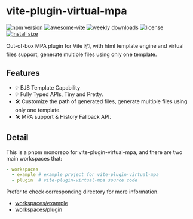# vite-plugin-virtual-mpa

[![npm version](https://img.shields.io/npm/v/vite-plugin-virtual-mpa)](https://npmjs.com/package/vite-plugin-virtual-mpa)
[![awesome-vite](https://awesome.re/badge.svg)](https://github.com/vitejs/awesome-vite)
![weekly downloads](https://img.shields.io/npm/dw/vite-plugin-virtual-mpa)
![license](https://img.shields.io/npm/l/vite-plugin-virtual-mpa)
[![install size](https://packagephobia.com/badge?p=vite-plugin-virtual-mpa)](https://packagephobia.com/result?p=vite-plugin-virtual-mpa)


Out-of-box MPA plugin for Vite 📦, with html template engine and virtual files support, generate multiple files using only one template.

## Features

- 💡 EJS Template Capability
- 💡 Fully Typed APIs, Tiny and Pretty.
- 🛠️ Customize the path of generated files, generate multiple files using only one template.
- 🛠️ MPA support & History Fallback API.

## Detail

This is a pnpm monorepo for vite-plugin-virtual-mpa, and there are two main workspaces that:

```yaml
- workspaces
  - example # example project for vite-plugin-virtual-mpa
  - plugin  # vite-plugin-virtual-mpa source code
```

Prefer to check corresponding directory for more information.

- [workspaces/example](https://github.com/emosheeep/vite-plugin-virtual-mpa/tree/HEAD/workspaces/example)
- [workspaces/plugin](https://github.com/emosheeep/vite-plugin-virtual-mpa/tree/HEAD/workspaces/plugin)